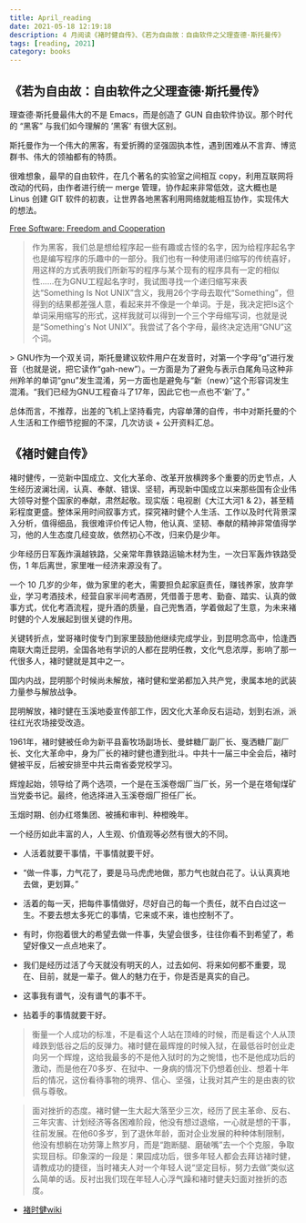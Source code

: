 ```yaml
---
title: April_reading
date: 2021-05-18 12:19:18
description: 4 月阅读《褚时健自传》、《若为自由故：自由软件之父理查德·斯托曼传》
tags: [reading, 2021]
category: books
---
```


## 《若为自由故：自由软件之父理查德·斯托曼传》

理查德·斯托曼最伟大的不是 Emacs，而是创造了 GUN 自由软件协议。那个时代的 “黑客” 与我们如今理解的 ’黑客‘ 有很大区别。

斯托曼作为一个伟大的黑客，有爱折腾的坚强固执本性，遇到困难从不言弃、博览群书、伟大的领袖都有的特质。

很难想象，最早的自由软件，在几个著名的实验室之间相互 copy，利用互联网将改动的代码，由作者进行统一 merge 管理，协作起来非常低效，这大概也是 Linus 创建 GIT 软件的初衷，让世界各地黑客利用网络就能相互协作，实现伟大的想法。

[Free Software: Freedom and Cooperation](http://www.gnu.org/philosophy/rms-nyu-2001-transcript.txt)

> 作为黑客，我们总是想给程序起一些有趣或古怪的名字，因为给程序起名字也是编写程序的乐趣中的一部分。我们也有一种使用递归缩写的传统喜好，用这样的方式表明我们所新写的程序与某个现有的程序具有一定的相似性……在为GNU工程起名字时，我试图寻找一个递归缩写来表达“Something Is Not UNIX”含义，我用26个字母去取代“Something”，但得到的结果都差强人意，看起来并不像是一个单词。于是，我决定把Is这个单词采用缩写的形式，这样我就可以得到一个三个字母缩写词，也就是说是“Something's Not UNIX”。我尝试了各个字母，最终决定选用“GNU”这个词。

﻿> GNU作为一个双关词，斯托曼建议软件用户在发音时，对第一个字母“g”进行发音（也就是说，把它读作“gah-new”）。一方面是为了避免与表示白尾角马这种非州羚羊的单词“gnu”发生混淆，另一方面也是避免与“新（new）”这个形容词发生混淆。“我们已经为GNU工程奋斗了17年，因此它也一点也不‘新’了。”

总体而言，不推荐，出差的飞机上坚持看完，内容单薄的自传，书中对斯托曼的个人生活和工作细节挖掘的不深，几次访谈 + 公开资料汇总。

## 《褚时健自传》

褚时健传，一览新中国成立、文化大革命、改革开放横跨多个重要的历史节点，人生经历波澜壮阔，认真、奉献、错误、坚韧，再现新中国成立以来那些国有企业伟大领导对整个国家的奉献，肃然起敬。现实版：电视剧《大江大河1 & 2》，甚至精彩程度更盛。整体采用时间叙事方式，探究褚时健个人生活、工作以及时代背景深入分析，值得细品，我很难评价传记人物，他认真、坚韧、奉献的精神非常值得学习，他的人生态度几经变故，依然初心不改，归来仍是少年。

少年经历日军轰炸滇越铁路，父亲常年靠铁路运输木材为生，一次日军轰炸铁路受伤，1 年后离世，家里唯一经济来源没有了。

一个 10 几岁的少年，做为家里的老大，需要担负起家庭责任，赚钱养家，放弃学业，学习考酒技术，经营自家半间考酒房，凭借善于思考、勤奋、踏实、认真的做事方式，优化考酒流程，提升酒的质量，自己兜售酒，学着做起了生意，为未来褚时健的个人发展起到很关键的作用。

关键转折点，堂哥褚时俊专门到家里鼓励他继续完成学业，到昆明念高中，恰逢西南联大南迁昆明，全国各地有学识的人都在昆明任教，文化气息浓厚，影响了那一代很多人，褚时健就是其中之一。

国内内战，昆明那个时候尚未解放，褚时健和堂弟都加入共产党，隶属本地的武装力量参与解放战争。

昆明解放，褚时健在玉溪地委宣传部工作，因文化大革命反右运动，划到右派，派往红光农场接受改造。

1961年，褚时健被任命为新平县畜牧场副场长、曼蚌糖厂副厂长、戛洒糖厂副厂长、文化大革命中，身为厂长的褚时健也遭到批斗。中共十一届三中全会后，褚时健被平反，后被安排至中共云南省委党校学习。

辉煌起始，领导给了两个选项，一个是在玉溪卷烟厂当厂长，另一个是在塔甸煤矿当党委书记。最终，他选择进入玉溪卷烟厂担任厂长。

玉烟时期、创办红塔集团、被捕和审判、种橙晚年。

一个经历如此丰富的人，人生观、价值观等必然有很大的不同。
	
- 人活着就要干事情，干事情就要干好。

- “做一件事，力气花了，要是马马虎虎地做，那力气也就白花了。认认真真地去做，更划算。”

- 活着的每一天，把每件事情做好，尽好自己的每一个责任，就不白白过这一生。不要去想太多死亡的事情，它来或不来，谁也控制不了。

- 有时，你抱着很大的希望去做一件事，失望会很多，往往你看不到希望了，希望好像又一点点地来了。

- 我们是经历过活了今天就没有明天的人，过去如何、将来如何都不重要，现在、目前，就是一辈子。做人的魅力在于，你是否是真实的自己。

- 这事我有谱气，没有谱气的事不干。

- 拈着手的事情就要干好。

> 衡量一个人成功的标准，不是看这个人站在顶峰的时候，而是看这个人从顶峰跌到低谷之后的反弹力。褚时健在最辉煌的时候入狱，在最低谷时创业走向另一个辉煌，这给我最多的不是他入狱时的为之惋惜，也不是他成功后的激动，而是他在70多岁、在狱中、一身病的情况下仍想着创业、想着十年后的情况，这份看待事物的境界、信心、坚强，让我对其产生的是由衷的钦佩与尊敬。

> 面对挫折的态度。褚时健一生大起大落至少三次，经历了民主革命、反右、三年灾害、计划经济等各困难阶段，他没有想过退缩，一心就是想的干事，往前发展。在他60多岁，到了退休年龄，面对企业发展的种种体制限制，他没有想躺在功劳簿上熬岁月，而是“跑断腿、磨破嘴”去一个个克服，争取实现目标。印象深的一段是：果园成功后，很多年轻人都会去拜访褚时健，请教成功的捷径，当时褚夫人对一个年轻人说“坚定目标，努力去做”类似这么简单的话。反衬出我们现在年轻人心浮气躁和褚时健夫妇面对挫折的态度。

- [褚时健wiki](https://zh.wikipedia.org/wiki/%E8%A4%9A%E6%97%B6%E5%81%A5)
